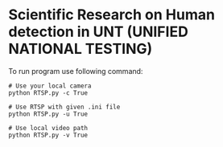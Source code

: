 # Scientific Research on Human detection in UNT (UNIFIED NATIONAL TESTING)

To run program use following command:

```
# Use your local camera
python RTSP.py -c True
```

```
# Use RTSP with given .ini file
python RTSP.py -u True
```

```
# Use local video path
python RTSP.py -v True
```

